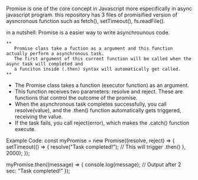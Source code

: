 Promise is one of the core concept in Javascript more especifically in async javascript program. 
this repository has 3 files of promisified version of aysncronous function such as fetch(), setTimeout(), fs.readFile(). 

in a nutshell:
Promise is a easier way to write asynchrounous code.

    **
       Promise class take a fuction as a argument and this function actually perform a asynchronous task.
       The first argument of this current function will be called when the async task will completed and 
       a funciton inside (.then) syntax will automatically get called.
    **

   
- The Promise class takes a function (executor function) as an argument.
- This function receives two parameters: resolve and reject. These are functions that control the outcome of the promise.
- When the asynchronous task completes successfully, you call resolve(value), and the .then() function automatically gets triggered, receiving the value.
- If the task fails, you call reject(error), which makes the .catch() function execute.
  


Example Code:
const myPromise = new Promise((resolve, reject) => {
    setTimeout(() => {
        resolve("Task completed!"); // This will trigger .then()
    }, 2000);
});

myPromise.then((message) => {
    console.log(message); // Output after 2 sec: "Task completed!"
});
